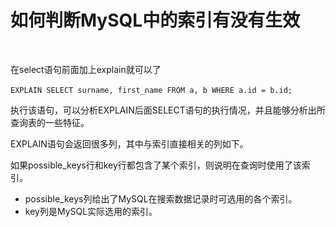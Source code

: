 # 如何判断MySQL中的索引有没有生效 

‍

在select语句前面加上explain就可以了

​`EXPLAIN SELECT surname, first_name FROM a, b WHERE a.id = b.id;`​

执行该语句，可以分析EXPLAIN后面SELECT语句的执行情况，并且能够分析出所查询表的一些特征。

EXPLAIN语句会返回很多列，其中与索引直接相关的列如下。

如果possible_keys行和key行都包含了某个索引，则说明在查询时使用了该索引。

* possible_keys列给出了MySQL在搜索数据记录时可选用的各个索引。
* key列是MySQL实际选用的索引。

‍
